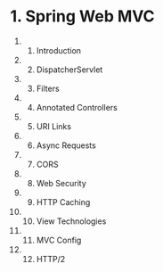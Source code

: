 # 1. Spring Web MVC
1. 1. Introduction
1. 2. DispatcherServlet
1. 3. Filters
1. 4. Annotated Controllers
1. 5. URI Links
1. 6. Async Requests
1. 7. CORS
1. 8. Web Security
1. 9. HTTP Caching
1. 10. View Technologies
1. 11. MVC Config
1. 12. HTTP/2
